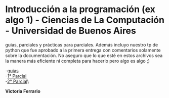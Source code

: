 # Introducción a la programación (ex algo 1) - Ciencias de La Computación - Universidad de Buenos Aires

guias, parciales y prácticas para parciales. Además incluyo nuestro tp de python que fue aprobado a la primera entrega con comentarios solamente sobre la documentación. 
No aseguro que lo que esté en estos archivos sea la manera más eficiente ni completa para hacerlo pero algo es algo ;)

-[guias](https://github.com/victoriaferrario/uba-intro-programacion/tree/8ac5c21079eac4ba7803983fcbde96f0555cdafc/guiasPracticas)\
-[1° Parcial](https://github.com/victoriaferrario/uba-intro-programacion/tree/8ac5c21079eac4ba7803983fcbde96f0555cdafc/Parciales/1%C2%B0%20parcial)\
-[2° Parcial](https://github.com/victoriaferrario/uba-intro-programacion/tree/8ac5c21079eac4ba7803983fcbde96f0555cdafc/Parciales/2%C2%B0%20parcial)\

**Victoria Ferrario**


